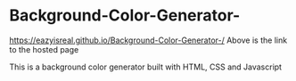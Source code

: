 # Background-Color-Generator-
https://eazyisreal.github.io/Background-Color-Generator-/
Above is the link to the hosted page


This is a background color generator built with HTML, CSS and Javascript 
